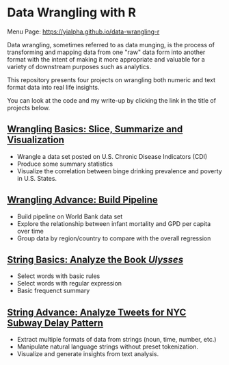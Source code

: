 # Data Wrangling with R
Menu Page: https://yialpha.github.io/data-wrangling-r

Data wrangling, sometimes referred to as data munging, is the process of transforming and mapping data from one "raw" data form into another format with the intent of making it more appropriate and valuable for a variety of downstream purposes such as analytics.

This repository presents four projects on wrangling both numeric and text format data into real life insights.

You can look at the code and my write-up by clicking the link in the title of projects below.

## [Wrangling Basics: Slice, Summarize and Visualization](https://yialpha.github.io/data-wrangling-r/Wrangling-Basics/)

- Wrangle a data set posted on U.S. Chronic Disease Indicators (CDI)
- Produce some summary statistics
- Visualize the correlation between binge drinking prevalence and poverty in U.S. States.

## [Wrangling Advance: Build Pipeline](https://yialpha.github.io/data-wrangling-r/Wrangling-Advance-Pipeline/)

- Build pipeline on World Bank data set 
- Explore the relationship between infant mortality and GPD per capita over time 
- Group data by region/country to compare with the overall regression

## [String Basics: Analyze the Book *Ulysses*](https://yialpha.github.io/data-wrangling-r/String-Basics/)

- Select words with basic rules
- Select words with regular expression
- Basic frequenct summary

## [String Advance: Analyze Tweets for NYC Subway Delay Pattern](https://yialpha.github.io/data-wrangling-r/String-Advance-Extraction/)

- Extract multiple formats of data from strings (noun, time, number, etc.)
- Manipulate natural language strings without preset tokenization.
- Visualize and generate insights from text analysis.

